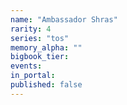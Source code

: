 ```yaml
---
name: "Ambassador Shras"
rarity: 4
series: "tos"
memory_alpha: ""
bigbook_tier:
events:
in_portal:
published: false
---
```


